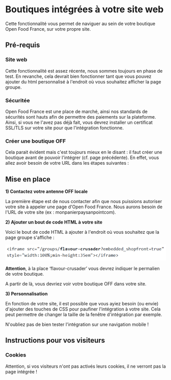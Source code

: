 # Boutiques intégrées à votre site web

Cette fonctionnalité vous permet de naviguer au sein de votre boutique Open Food France, sur votre propre site.

## Pré-requis

### Site web

Cette fonctionnalité est assez récente, nous sommes toujours en phase de test. En revanche, cela devrait bien fonctionner tant que vous pouvez ajouter du html personnalisé à l'endroit où vous souhaitez afficher la page groupe.

### Sécuritée

Open Food France est une place de marché, ainsi nos standards de sécurités sont hauts afin de permettre des paiements sur la plateforme. Ainsi, si vous ne l'avez pas déjà fait, vous devrez installer un certificat SSL/TLS sur votre site pour que l'intégration fonctionne.

### Créer une boutique OFF

Cela parait évident mais c'est toujours mieux en le disant : il faut créer une boutique avant de pouvoir l'intégrer \(cf. page précédente\). En effet, vous allez avoir besoin de votre URL dans les étapes suivantes :

## Mise en place

**1\) Contactez votre antenne OFF locale**

La première étape est de nous contacter afin que nous puissions autoriser votre site à appeler une page d'Open Food France. Nous aurons besoin de l'URL de votre site \(ex : monpanierpaysanpointcom\).

**2\) Ajouter un bout de code HTML à votre site**

Voici le bout de code HTML à ajouter à l'endroit où vous souhaitez que la page groupe s'affiche :

![](../../.gitbook/assets/embedded-group-code.png)

**Attention**, à la place ‘flavour-crusader’ vous devrez indiquer le permalien de votre boutique.

A partir de là, vous devriez voir votre boutique OFF dans votre site.

**3\) Personnalisation**

En fonction de votre site, il est possible que vous ayiez besoin \(ou envie\) d'ajouter des touches de CSS pour paufiner l'intégration à votre site. Cela peut permettre de changer la taille de la fenêtre d'intégration par exemple.

N'oubliez pas de bien tester l'intégration sur une navigation mobile !

## Instructions pour vos visiteurs

### Cookies

Attention, si vos visiteurs n'ont pas activés leurs cookies, il ne verront pas la page intégrée ! 



